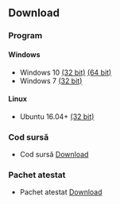 ## Download

### Program

#### Windows
- Windows 10 [(32 bit)](https://gofile.io/?c=hrsYCm) [(64 bit)](https://gofile.io/?c=2kWCIT)
- Windows 7 [(32 bit)](https://gofile.io/?c=1zS4Lv)

#### Linux
- Ubuntu 16.04+ [(32 bit)](https://gofile.io/?c=Sy4n27)


### Cod sursă
- Cod sursă [Download](https://gofile.io/?c=CtKo2S)


### Pachet atestat
- Pachet atestat [Download](https://gofile.io/?c=omfsAS)

